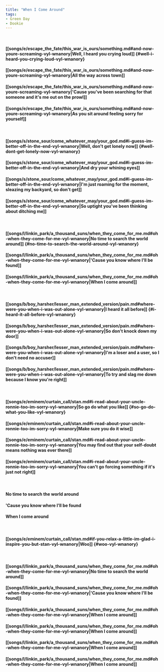 ```yaml
---
title: "When I Come Around"
tags:
- Green Day
- Dookie
---
```

&nbsp;
#### [[songs/e/escape_the_fate/this_war_is_ours/something.md#and-now-youre-screaming-vyl-wnanory|Well, I heard you crying loud]] {#well-i-heard-you-crying-loud-vyl-wnanory}
#### [[songs/e/escape_the_fate/this_war_is_ours/something.md#and-now-youre-screaming-vyl-wnanory|All the way across town]]
#### [[songs/e/escape_the_fate/this_war_is_ours/something.md#and-now-youre-screaming-vyl-wnanory|'Cause you've been searching for that someone and it's me out on the prowl]]
#### [[songs/e/escape_the_fate/this_war_is_ours/something.md#and-now-youre-screaming-vyl-wnanory|As you sit around feeling sorry for yourself]]
&nbsp;
#### [[songs/s/stone_sour/come_whatever_may/your_god.md#i-guess-im-better-off-in-the-end-vyl-wnanory|Well, don't get lonely now]] {#well-dont-get-lonely-now-vyl-wnanory}
#### [[songs/s/stone_sour/come_whatever_may/your_god.md#i-guess-im-better-off-in-the-end-vyl-wnanory|And dry your whining eyes]]
#### [[songs/s/stone_sour/come_whatever_may/your_god.md#i-guess-im-better-off-in-the-end-vyl-wnanory|I'm just roaming for the moment, sleazing my backyard, so don't get]]
#### [[songs/s/stone_sour/come_whatever_may/your_god.md#i-guess-im-better-off-in-the-end-vyl-wnanory|So uptight you've been thinking about ditching me]]
&nbsp;
#### [[songs/l/linkin_park/a_thousand_suns/when_they_come_for_me.md#oh-when-they-come-for-me-vyl-wnanory|No time to search the world around]] {#no-time-to-search-the-world-around-vyl-wnanory}
#### [[songs/l/linkin_park/a_thousand_suns/when_they_come_for_me.md#oh-when-they-come-for-me-vyl-wnanory|'Cause you know where I'll be found]]
#### [[songs/l/linkin_park/a_thousand_suns/when_they_come_for_me.md#oh-when-they-come-for-me-vyl-wnanory|When I come around]]
&nbsp;
#### [[songs/b/boy_harsher/lesser_man_extended_version/pain.md#where-were-you-when-i-was-out-alone-vyl-wnanory|I heard it all before]] {#i-heard-it-all-before-vyl-wnanory}
#### [[songs/b/boy_harsher/lesser_man_extended_version/pain.md#where-were-you-when-i-was-out-alone-vyl-wnanory|So don't knock down my door]]
#### [[songs/b/boy_harsher/lesser_man_extended_version/pain.md#where-were-you-when-i-was-out-alone-vyl-wnanory|I'm a loser and a user, so I don't need no accuser]]
#### [[songs/b/boy_harsher/lesser_man_extended_version/pain.md#where-were-you-when-i-was-out-alone-vyl-wnanory|To try and slag me down because I know you're right]]
&nbsp;
#### [[songs/e/eminem/curtain_call/stan.md#i-read-about-your-uncle-ronnie-too-im-sorry-vyl-wnanory|So go do what you like]] {#so-go-do-what-you-like-vyl-wnanory}
#### [[songs/e/eminem/curtain_call/stan.md#i-read-about-your-uncle-ronnie-too-im-sorry-vyl-wnanory|Make sure you do it wise]]
#### [[songs/e/eminem/curtain_call/stan.md#i-read-about-your-uncle-ronnie-too-im-sorry-vyl-wnanory|You may find out that your self-doubt means nothing was ever there]]
#### [[songs/e/eminem/curtain_call/stan.md#i-read-about-your-uncle-ronnie-too-im-sorry-vyl-wnanory|You can't go forcing something if it's just not right]]
&nbsp;
#### No time to search the world around
#### 'Cause you know where I'll be found
#### When I come around
&nbsp;
#### [[songs/e/eminem/curtain_call/stan.md#if-you-relax-a-little-im-glad-i-inspire-you-but-stan-vyl-wnanory|Woo]] {#woo-vyl-wnanory}
&nbsp;
#### [[songs/l/linkin_park/a_thousand_suns/when_they_come_for_me.md#oh-when-they-come-for-me-vyl-wnanory|No time to search the world around]]
#### [[songs/l/linkin_park/a_thousand_suns/when_they_come_for_me.md#oh-when-they-come-for-me-vyl-wnanory|'Cause you know where I'll be found]]
#### [[songs/l/linkin_park/a_thousand_suns/when_they_come_for_me.md#oh-when-they-come-for-me-vyl-wnanory|When I come around]]
#### [[songs/l/linkin_park/a_thousand_suns/when_they_come_for_me.md#oh-when-they-come-for-me-vyl-wnanory|When I come around]]
#### [[songs/l/linkin_park/a_thousand_suns/when_they_come_for_me.md#oh-when-they-come-for-me-vyl-wnanory|When I come around]]
#### [[songs/l/linkin_park/a_thousand_suns/when_they_come_for_me.md#oh-when-they-come-for-me-vyl-wnanory|When I come around]]
